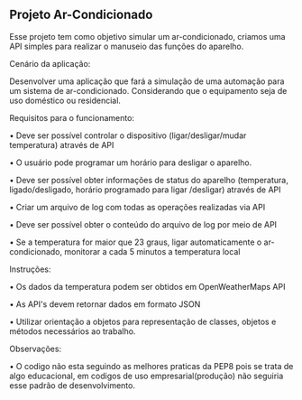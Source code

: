 ## Projeto Ar-Condicionado

Esse projeto tem como objetivo simular um ar-condicionado, criamos uma API simples para realizar o manuseio das funções do aparelho.

Cenário da aplicação:

Desenvolver uma aplicação que fará a simulação de uma automação para um sistema de ar-condicionado. 
Considerando que o equipamento seja de uso doméstico ou residencial.

Requisitos para o funcionamento:
  
  • Deve ser possível controlar o dispositivo (ligar/desligar/mudar temperatura) através de API
  
  • O usuário pode programar um horário para desligar o aparelho.
  
  • Deve ser possível obter informações de status do aparelho (temperatura, ligado/desligado, horário programado para ligar /desligar) através de API
  
  • Criar um arquivo de log com todas as operações realizadas via API
  
  • Deve ser possível obter o conteúdo do arquivo de log por meio de API
  
  • Se a temperatura for maior que 23 graus, ligar automaticamente o ar-condicionado, monitorar a cada 5 minutos a temperatura local

Instruções:

  • Os dados da temperatura podem ser obtidos em OpenWeatherMaps API
  
  • As API's devem retornar dados em formato JSON
  
  • Utilizar orientação a objetos para representação de classes, objetos e métodos necessários ao trabalho.

Observações:

  • O codigo não esta seguindo as melhores praticas da PEP8 pois se trata de algo educacional, em codigos de uso empresarial(produção) não seguiria esse padrão de desenvolvimento.
